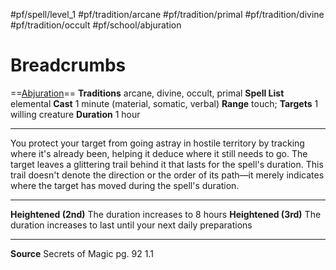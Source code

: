 #pf/spell/level_1 #pf/tradition/arcane #pf/tradition/primal #pf/tradition/divine #pf/tradition/occult #pf/school/abjuration 
# Breadcrumbs
==[Abjuration](../../../Traits/Abjuration.md)==
**Traditions** arcane, divine, occult, primal
**Spell List** elemental
**Cast** 1 minute (material, somatic, verbal)
**Range** touch; **Targets** 1 willing creature
**Duration** 1 hour

---
You protect your target from going astray in hostile territory by tracking where it's already been, helping it deduce where it still needs to go. The target leaves a glittering trail behind it that lasts for the spell's duration. This trail doesn't denote the direction or the order of its path—it merely indicates where the target has moved during the spell's duration.

---
**Heightened (2nd)** The duration increases to 8 hours
**Heightened (3rd)** The duration increases to last until your next daily preparations

---
**Source** Secrets of Magic pg. 92 1.1